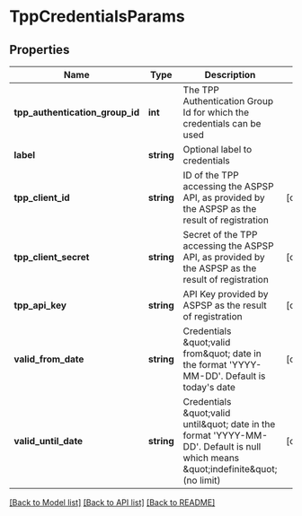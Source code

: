 # TppCredentialsParams

## Properties
Name | Type | Description | Notes
------------ | ------------- | ------------- | -------------
**tpp_authentication_group_id** | **int** | The TPP Authentication Group Id for which the credentials can be used | 
**label** | **string** | Optional label to credentials | 
**tpp_client_id** | **string** | ID of the TPP accessing the ASPSP API, as provided by the ASPSP as the result of registration | [optional] 
**tpp_client_secret** | **string** | Secret of the TPP accessing the ASPSP API, as provided by the ASPSP as the result of registration | [optional] 
**tpp_api_key** | **string** | API Key provided by ASPSP  as the result of registration | [optional] 
**valid_from_date** | **string** | Credentials \&quot;valid from\&quot; date in the format &#39;YYYY-MM-DD&#39;. Default is today&#39;s date | [optional] 
**valid_until_date** | **string** | Credentials \&quot;valid until\&quot; date in the format &#39;YYYY-MM-DD&#39;. Default is null which means \&quot;indefinite\&quot; (no limit) | [optional] 

[[Back to Model list]](../README.md#documentation-for-models) [[Back to API list]](../README.md#documentation-for-api-endpoints) [[Back to README]](../README.md)


